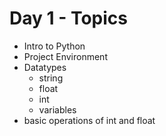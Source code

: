 # Day 1 - Topics
- Intro to Python
- Project Environment
- Datatypes
  - string
  - float
  - int
  - variables
- basic operations of int and float